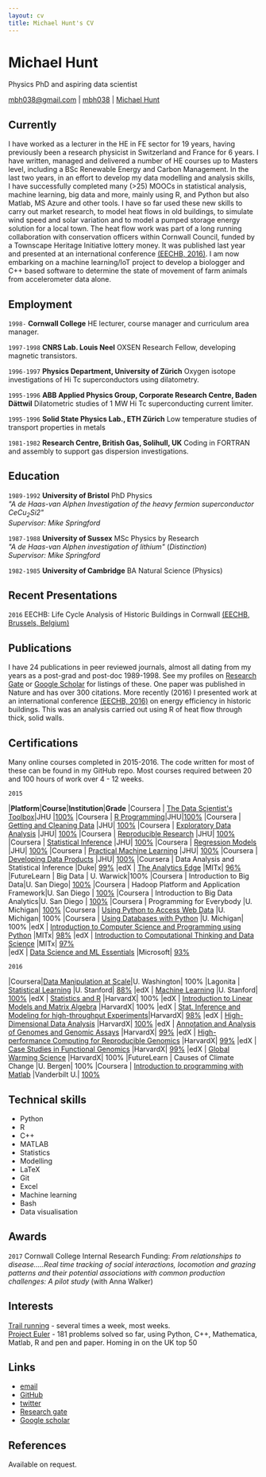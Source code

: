 ```yaml
---
layout: cv
title: Michael Hunt's CV
---
```

# Michael Hunt
Physics PhD and aspiring data scientist

<div id="webaddress">
<a href="mailto:mbh038@gmail.com">mbh038@gmail.com</a>
|
<i class="fa fa-github"></i> <a href="http://github.com/mbh038">mbh038</a>
|
<i class="fa fa-twitter"></i> <a href="http://twitter.com/Michael74030350">Michael Hunt</a>
</div>


## Currently

I have worked as a lecturer in the HE in FE sector for 19 years, having previously been a research physicist in Switzerland and France for 6 years. I have written, managed and delivered a number of HE courses up to Masters level, including a BSc Renewable Energy and Carbon Management. In the last two years, in an effort to develop my data modelling and analysis skills,  I have successfully completed many (>25) MOOCs in statistical analysis, machine learning, big data and more, mainly using R, and Python but also Matlab, MS Azure and other tools. I have so far used these new skills to carry out market research, to model heat flows in old buildings, to simulate wind speed and solar variation and to model a pumped storage energy solution for a local town.  The heat flow work was part of a long running collaboration with conservation officers within Cornwall Council, funded by a Townscape Heritage Initiative lottery money. It was published last year and presented at an international conference [(EECHB, 2016)](http://www.eechb.eu). I am now embarking on a machine learning/IoT project to develop a biologger and C++ based software to determine the state of movement of farm animals from accelerometer data alone.


## Employment

`1998-`
__Cornwall College__ HE lecturer, course manager and curriculum area manager.

`1997-1998`
__CNRS Lab. Louis Neel__ OXSEN Research Fellow, developing magnetic transistors.

`1996-1997`
__Physics Department, University of Zürich__ Oxygen isotope investigations of Hi Tc superconductors using dilatometry.

`1995-1996`
__ABB Applied Physics Group, Corporate Research Centre, Baden Dättwil__ Dilatometric studies of 1 MW Hi Tc superconducting current limiter.

`1995-1996`
__Solid State Physics Lab., ETH Zürich__ Low temperature studies of transport properties in metals

`1981-1982`
__Research Centre, British Gas, Solihull, UK__ Coding in FORTRAN and assembly to support gas dispersion investigations.



## Education

`1989-1992`
__University of Bristol__ PhD Physics  
_"A de Haas-van Alphen Investigation of the heavy fermion superconductor CeCu<sub>2</sub>Si2"_  
_Supervisor: Mike Springford_

`1987-1988`
__University of Sussex__ MSc Physics by Research  
_"A de Haas-van Alphen investigation of lithium"_ (_Distinction_)   
_Supervisor: Mike Springford_

`1982-1985`
__University of Cambridge__ BA Natural Science (Physics)

## Recent Presentations

`2016`
EECHB: Life Cycle Analysis of Historic Buildings in Cornwall [(EECHB, Brussels, Belgium)](http://www.eechb.eu)

## Publications

I have 24 publications in peer reviewed journals, almost all dating from my years as a post-grad and post-doc 1989-1998. See my profiles on [Research Gate](https://www.researchgate.net/profile/Michael_Hunt3) or [Google Scholar](https://scholar.google.co.uk/citations?hl=en&user=CzkAKxMAAAAJ&view_op=list_works&gmla=AJsN-F5qsrBMkWZIAPb3GNpMTwxYMYZ9GItK2ADl3b7F_q59sYpGJfrmvCB5EVf3lx3pYzmzzfo9jIOc1cQ2u0X57oVi4vMyBw) for listings of these. One paper was published in Nature and has over 300 citations. More recently (2016) I presented work at an international conference [(EECHB, 2016)](http://www.eechb.eu) on energy efficiency in historic buildings.  This was an analysis carried out using R of heat flow through thick, solid walls.
<!-- ### Journals -->


## Certifications  

Many online courses completed in 2015-2016.  The code written for most of these can be found in my GitHub repo. Most courses required between 20 and 100 hours of work over 4 - 12 weeks.    

`2015`  

|__Platform__|__Course__|__Institution__|__Grade__
|Coursera | [The Data Scientist's Toolbox](https://www.coursera.org/learn/data-scientists-tools)|JHU        |[100%](https://www.coursera.org/account/accomplishments/records/G8dhtkM92KtfkbCD)
|Coursera | [R Programming](https://www.coursera.org/learn/r-programming)|JHU|[100%](https://www.coursera.org/account/accomplishments/records/YB5A3haQh69yCd9j)
|Coursera | [Getting and Cleaning Data](https://www.coursera.org/learn/data-cleaning) |JHU| [100%](https://www.coursera.org/account/accomplishments/records/haUTYgVwNteRZEgf)
|Coursera | [Exploratory Data Analysis](https://www.coursera.org/learn/exploratory-data-analysis) |JHU| [100%](https://www.coursera.org/account/accomplishments/records/qntw3gt4WDtvzs5z)
|Coursera | [Reproducible Research](https://www.coursera.org/learn/reproducible-research) |JHU| [100%](https://www.coursera.org/account/accomplishments/records/Xt2fcr8CuVKRWHJJ)
|Coursera | [Statistical Inference](https://www.coursera.org/learn/statistical-inference) |JHU| [100%](https://www.coursera.org/account/accomplishments/records/exjFUmUGcL2yDcZM)
|Coursera | [Regression Models](https://www.coursera.org/learn/regression-models) |JHU| [100%](https://www.coursera.org/account/accomplishments/records/qdXugx5LfYfcea6M)
|Coursera | [Practical Machine Learning](https://www.coursera.org/learn/practical-machine-learning) |JHU| [100%](https://www.coursera.org/account/accomplishments/records/p9LDHrN7kmbPsH9z)
|Coursera | [Developing Data Products](https://www.coursera.org/learn/data-products) |JHU| [100%](https://www.coursera.org/account/accomplishments/records/cZsBp9ZEL344gvTC)
|Coursera | Data Analysis and Statistical Inference |Duke| [99%](https://www.coursera.org/account/accomplishments/records/kKafJGf24JgrqGes)
|edX | [The Analytics Edge](https://www.edx.org/course/analytics-edge-mitx-15-071x-3) |MITx| [96%](https://s3.amazonaws.com/verify.edx.org/downloads/289fec175d904a92b89cc02326537180/Certificate.pdf)
|FutureLearn | Big Data | U. Warwick|100%
|Coursera | Introduction to Big Data|U. San Diego| [100%](https://www.coursera.org/account/accomplishments/records/FD55F628DK5N)
|Coursera | Hadoop Platform and Application Framework|U. San Diego | [100%](https://www.coursera.org/account/accomplishments/records/WGTXJPDKF9T3)
|Coursera | Introduction to Big Data Analytics|U. San Diego | [100%](https://www.coursera.org/account/accomplishments/records/DCUADUGJG737)
|Coursera | Programming for Everybody |U. Michigan| [100%](https://www.coursera.org/maestro/api/certificate/get_certificate?course_id=972508)
|Coursera | [Using Python to Access Web Data](https://www.coursera.org/learn/python-network-data) |U. Michigan| 100%
|Coursera | [Using Databases with Python](https://www.coursera.org/learn/python-databases) |U. Michigan| 100%
|edX | [Introduction to Computer Science and Programming using Python](https://courses.edx.org/courses/course-v1:MITx+6.00.1x_7+3T2015/info)     |MITx| [98%](https://courses.edx.org/certificates/a71d94d913a54a4b982a3990074d38aa)
|edX | [Introduction to Computational Thinking and Data Science](https://www.edx.org/course/introduction-computational-thinking-data-mitx-6-00-2x-5) |MITx| [97%](https://courses.edx.org/certificates/722d13ce66e748c08728b6ec2759bff6)  
|edX | [Data Science and ML Essentials](https://courses.edx.org/courses/course-v1:Microsoft+DAT203x+3T2015/courseware/ff3477b174df4912a9394c2d4b228ce8/b6b2d6976e65447587c67c36616aebcf/) |Microsoft| [93%](https://courses.edx.org/certificates/32b85ed944cb45f6a0c66233f21a5c73)

`2016`

|Coursera|[Data Manipulation at Scale](https://www.coursera.org/learn/data-manipulation)|U. Washington| 100%
|Lagonita | [Statistical Learning](https://lagunita.stanford.edu/courses/HumanitiesSciences/StatLearning/Winter2016/about)        |U. Stanford| [88%](https://prod-cert-bucket.s3.amazonaws.com/downloads/f638980db18044e2923fab89821b4530/Statement.pdf)
|edX | [Machine Learning](https://www.coursera.org/learn/machine-learning) |U. Stanford| [100%](https://www.coursera.org/account/accomplishments/records/LQ7BBGFUMEBX)
|edX | [Statistics and R](https://www.edx.org/course/statistics-r-harvardx-ph525-1x-0) |HarvardX| 100%
|edX | [Introduction to Linear Models and Matrix Algebra](https://www.edx.org/course/introduction-linear-models-matrix-harvardx-ph525-2x-1) |HarvardX| 100%
|edX | [Stat. Inference and Modeling for high-throughput Experiments](https://www.edx.org/course/statistical-inference-modeling-high-harvardx-ph525-3x-0)|HarvardX| [98%](https://courses.edx.org/certificates/09a2ed41e12f4ca081b9b74a8de0c517)
|edX | [High-Dimensional Data Analysis](https://www.edx.org/course/high-dimensional-data-analysis-harvardx-ph525-4x-0) |HarvardX| [100%](https://courses.edx.org/certificates/fed3b6eff0fb48a0b0b715a63b17e1b0)
|edX | [Annotation and Analysis of Genomes and Genomic Assays](https://www.edx.org/course/introduction-bioconductor-annotation-harvardx-ph525-5x-0`0) |HarvardX| [99%](https://courses.edx.org/certificates/637cccc9d9d8422d8b83c1ba13c75115)
|edX | [High-performance Computing for Reproducible Genomics](https://www.edx.org/course/high-performance-computing-reproducible-harvardx-ph525-6x-0) |HarvardX| [99%](https://courses.edx.org/certificates/fc7f9e458c6f4f6fa74dfcb4f4281d39)
|edX | [Case Studies in Functional Genomics](https://www.edx.org/course/case-studies-functional-genomics-harvardx-ph525-7x-0) |HarvardX| [99%](https://courses.edx.org/certificates/acda3d8ff196497897a748f6e97ce24e)
|edX | [Global Warming Science](https://www.edx.org/course/global-warming-science-mitx-12-340x-0) |HarvardX| 100%
|FutureLearn | Causes of Climate Change |U. Bergen| 100%
|Coursera | [Introduction to programming with Matlab](https://www.coursera.org/learn/matlab) |Vanderbilt U.| [100%](https://www.coursera.org/account/accomplishments/records/2PQZJE545CPP)

## Technical skills

* Python
* R
* C++
* MATLAB
* Statistics
* Modelling
* LaTeX
* Git
* Excel
* Machine learning
* Bash
* Data visualisation

## Awards

`2017`
Cornwall College Internal Research Funding: _From relationships to disease.....Real time tracking of social interactions, locomotion and grazing patterns and their potential associations with common production challenges: A pilot study_ (with Anna Walker)

## Interests
[Trail running](https://www.strava.com/athletes/2833710) - several times a week, most weeks.  
[Project Euler](https://projecteuler.net/progress) - 181 problems solved so far, using Python, C++, Mathematica, Matlab, R and pen and paper. Homing in on the UK top 50

## Links

* <i class="fa fa-envelope"></i> <a href="mailto:mbh038@gmail.com">email</a><br />
* <i class="fa fa-github"></i> <a href="http://github.com/mbh038">GitHub</a><br />
* <i class="fa fa-twitter"></i> <a href="https://twitter.com/Michael74030350?lang=en-gb">twitter</a><br />
* <i class="fa fa-research-gate"></i> <a href="https://www.researchgate.net/profile/Michael_Hunt3">Research gate</a><br />
* <i class="fa fa-google"></i> <a href="https://scholar.google.co.uk/citations?user=CzkAKxMAAAAJ&hl=en">Google scholar</a>

## References

Available on request.

<!-- ### Footer

Last updated: May 2013 -->
